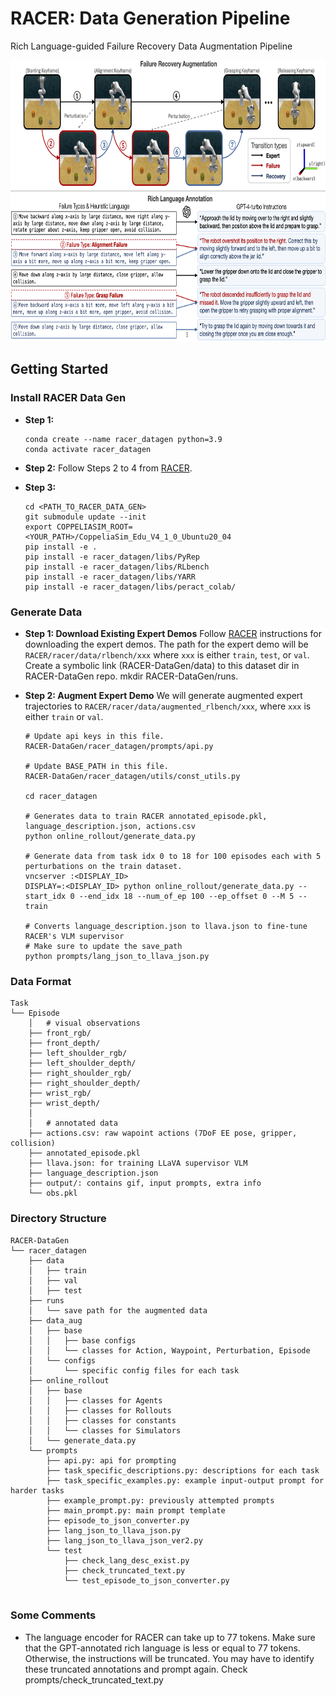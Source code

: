 # RACER: Data Generation Pipeline
Rich Language-guided Failure Recovery Data Augmentation Pipeline

<div style="text-align: center;">
  <img src="img/data_pipeline_final-website.png" alt="Local Image" width="700" height="450">
</div>

## Getting Started

### Install RACER Data Gen

- **Step 1:**
  ```
  conda create --name racer_datagen python=3.9
  conda activate racer_datagen
  ```

- **Step 2:**
Follow Steps 2 to 4 from [RACER](https://github.com/sled-group/RACER).

- **Step 3:**
  ```
  cd <PATH_TO_RACER_DATA_GEN>
  git submodule update --init
  export COPPELIASIM_ROOT=<YOUR_PATH>/CoppeliaSim_Edu_V4_1_0_Ubuntu20_04
  pip install -e .
  pip install -e racer_datagen/libs/PyRep
  pip install -e racer_datagen/libs/RLbench
  pip install -e racer_datagen/libs/YARR
  pip install -e racer_datagen/libs/peract_colab/
  ```

### Generate Data
- **Step 1: Download Existing Expert Demos**
Follow [RACER](https://github.com/sled-group/RACER#prepare-data) instructions for downloading the expert demos. The path for the expert demo will be `RACER/racer/data/rlbench/xxx` where `xxx` is either `train`, `test`, or `val`. Create a symbolic link (RACER-DataGen/data) to this dataset dir in RACER-DataGen repo. mkdir RACER-DataGen/runs.

- **Step 2: Augment Expert Demo**
We will generate augmented expert trajectories to `RACER/racer/data/augmented_rlbench/xxx`, where `xxx` is either `train` or `val`.

  ```
  # Update api keys in this file.
  RACER-DataGen/racer_datagen/prompts/api.py

  # Update BASE_PATH in this file.
  RACER-DataGen/racer_datagen/utils/const_utils.py

  cd racer_datagen

  # Generates data to train RACER annotated_episode.pkl, language_description.json, actions.csv
  python online_rollout/generate_data.py
  
  # Generate data from task idx 0 to 18 for 100 episodes each with 5 perturbations on the train dataset. 
  vncserver :<DISPLAY_ID>
  DISPLAY=:<DISPLAY_ID> python online_rollout/generate_data.py --start_idx 0 --end_idx 18 --num_of_ep 100 --ep_offset 0 --M 5 --train

  # Converts language_description.json to llava.json to fine-tune RACER's VLM supervisor
  # Make sure to update the save_path
  python prompts/lang_json_to_llava_json.py
  ```


### Data Format
```
Task
└── Episode
    │   # visual observations
    ├── front_rgb/
    ├── front_depth/
    ├── left_shoulder_rgb/
    ├── left_shoulder_depth/
    ├── right_shoulder_rgb/
    ├── right_shoulder_depth/
    ├── wrist_rgb/
    ├── wrist_depth/
    │
    │   # annotated data
    ├── actions.csv: raw wapoint actions (7DoF EE pose, gripper, collision)
    ├── annotated_episode.pkl
    ├── llava.json: for training LLaVA supervisor VLM
    ├── language_description.json
    ├── output/: contains gif, input prompts, extra info
    └── obs.pkl
```



### Directory Structure
```
RACER-DataGen
└── racer_datagen
    ├── data
    │   ├── train
    │   ├── val
    │   ├── test
    ├── runs
    │   └── save path for the augmented data
    ├── data_aug
    │   ├── base
    │   │   ├── base configs
    │   │   └── classes for Action, Waypoint, Perturbation, Episode
    │   └── configs
    │       └── specific config files for each task
    ├── online_rollout
    │   ├── base
    │   │   ├── classes for Agents
    │   │   ├── classes for Rollouts
    │   │   ├── classes for constants
    │   │   └── classes for Simulators
    │   └── generate_data.py
    └── prompts
        ├── api.py: api for prompting
        ├── task_specific_descriptions.py: descriptions for each task
        ├── task_specific_examples.py: example input-output prompt for harder tasks
        ├── example_prompt.py: previously attempted prompts
        ├── main_prompt.py: main prompt template
        ├── episode_to_json_converter.py
        ├── lang_json_to_llava_json.py
        ├── lang_json_to_llava_json_ver2.py
        └── test
            ├── check_lang_desc_exist.py
            ├── check_truncated_text.py
            └── test_episode_to_json_converter.py


```

### Some Comments
- The language encoder for RACER can take up to 77 tokens. Make sure that the GPT-annotated rich language is less or equal to 77 tokens. Otherwise, the instructions will be truncated. You may have to identify these truncated annotations and prompt again. Check prompts/check_truncated_text.py
